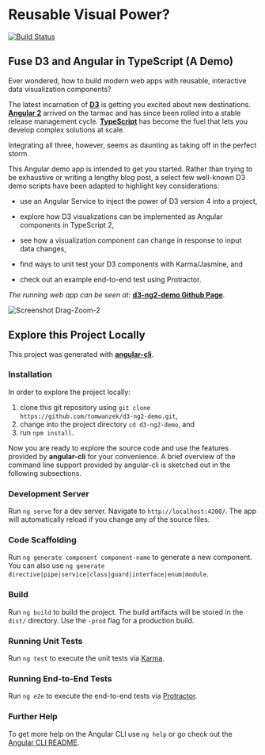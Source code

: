 # Reusable Visual Power?

[![Build Status](https://travis-ci.org/tomwanzek/d3-ng2-demo.svg?branch=master)](https://travis-ci.org/tomwanzek/d3-ng2-demo)

## Fuse D3 and Angular in TypeScript (A Demo)


Ever wondered, how to build modern web apps with reusable, interactive data visualization components?

The latest incarnation of **[D3](https://d3js.org/)** is getting you excited about new destinations. **[Angular 2](https://angular.io/)** arrived on the tarmac and has since been rolled into a stable release management cycle. [**TypeScript**](https://github.com/midrosoft/typescript) has become the fuel that lets you develop complex solutions at scale.

Integrating all three, however, seems as daunting as taking off in the perfect storm.

This Angular demo app is intended to get you started. Rather than trying to be exhaustive or writing a lengthy blog post, a select few well-known D3 demo scripts have been adapted to highlight key considerations:

* use an Angular Service to inject the power of D3 version 4 into a project,

* explore how D3 visualizations can be implemented as Angular components in TypeScript 2,

* see how a visualization component can change in response to input data changes,

* find ways to unit test your D3 components with Karma/Jasmine, and

* check out an example end-to-end test using Protractor.

_The running web app can be seen at:_ **[d3-ng2-demo Github Page](https://tomwanzek.github.io/d3-ng2-demo/)**.


![Screenshot Drag-Zoom-2](./screenshots/d3-ng2-demo-screenshot-2.PNG)


## Explore this Project Locally

This project was generated with **[angular-cli](https://github.com/angular/angular-cli)**.

### Installation

In order to explore the project locally:

1. clone this git repository using `git clone https://github.com/tomwanzek/d3-ng2-demo.git`,
2. change into the project directory `cd d3-ng2-demo`, and
3. run `npm install`.

Now you are ready to explore the source code and use the features provided by **angular-cli** for your convenience.
A brief overview of the command line support provided by angular-cli is sketched out in the following subsections.

### Development Server

Run `ng serve` for a dev server. Navigate to `http://localhost:4200/`. The app will automatically reload if you change any of the source files.

### Code Scaffolding

Run `ng generate component component-name` to generate a new component. You can also use `ng generate directive|pipe|service|class|guard|interface|enum|module`.

### Build

Run `ng build` to build the project. The build artifacts will be stored in the `dist/` directory. Use the `-prod` flag for a production build.

### Running Unit Tests

Run `ng test` to execute the unit tests via [Karma](https://karma-runner.github.io).

### Running End-to-End Tests

Run `ng e2e` to execute the end-to-end tests via [Protractor](http://www.protractortest.org/).

### Further Help

To get more help on the Angular CLI use `ng help` or go check out the [Angular CLI README](https://github.com/angular/angular-cli/blob/master/README.md).
